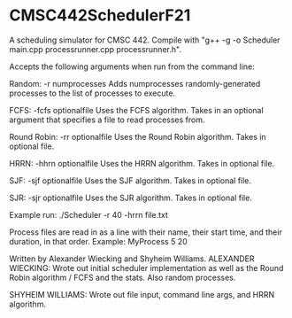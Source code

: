 # CMSC442SchedulerF21
 A scheduling simulator for CMSC 442.
 Compile with "g++ -g -o Scheduler main.cpp processrunner.cpp processrunner.h".

 Accepts the following arguments when run from the command line:

 Random:
 -r numprocesses
 Adds numprocesses randomly-generated processes to the list of processes to execute.

 FCFS:
 -fcfs optionalfile
 Uses the FCFS algorithm. Takes in an optional argument that specifies a file to read processes from.

 Round Robin:
 -rr optionalfile
 Uses the Round Robin algorithm. Takes in optional file.

 HRRN:
 -hhrn optionalfile
 Uses the HRRN algorithm. Takes in optional file.

 SJF:
 -sjf optionalfile
 Uses the SJF algorithm. Takes in optional file.

 SJR:
 -sjr optionalfile
 Uses the SJR algorithm. Takes in optional file.

 Example run:
 ./Scheduler -r 40 -hrrn file.txt

 Process files are read in as a line with their name, their start time, and their duration, in that order.
 Example:
 MyProcess 5 20

 Written by Alexander Wiecking and Shyheim Williams.
 ALEXANDER WIECKING:
 Wrote out initial scheduler implementation as well as the Round Robin algorithm / FCFS and the stats. Also random processes.

 SHYHEIM WILLIAMS:
 Wrote out file input, command line args, and HRRN algorithm.
